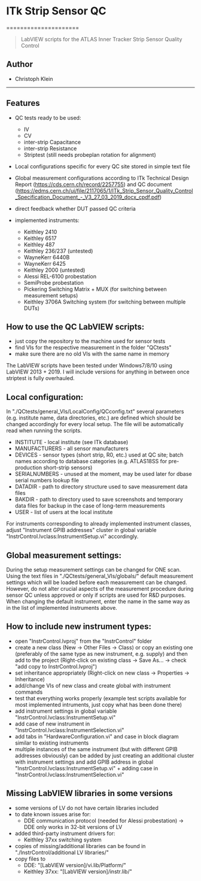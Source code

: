 # ITk Strip Sensor QC
=====================

> LabVIEW scripts for the ATLAS Inner Tracker Strip Sensor Quality Control

## Author
*	Christoph Klein

---------------------------------------------------------------------------------------
## Features

*	QC tests ready to be used: 
	*	IV
	*	CV
	*	inter-strip Capacitance
	*	inter-strip Resistance
	*	Striptest (still needs probeplan rotation for alignment)

*	Local configurations specific for every QC site stored in simple text file

*	Global measurement configurations according to ITk Technical Design Report (https://cds.cern.ch/record/2257755) and QC document (https://edms.cern.ch/ui/file/2117065/1/ITk_Strip_Sensor_Quality_Control_Specification_Document_-_V3_27_03_2019_docx_cpdf.pdf)

*	direct feedback whether DUT passed QC criteria

*	implemented instruments:
	*	Keithley 2410
	*	Keithley 6517
	*	Keithley 487
	*	Keithley 236/237	(untested)
	*	WayneKerr 6440B
	*	WayneKerr 6425
	*	Keithley 2000	(untested)
	*	Alessi REL-6100 probestation
	*	SemiProbe probestation
	*	Pickering Switching Matrix + MUX (for switching between measurement setups)
	*	Keithley 3706A Switching system (for switching between multiple DUTs)
	

## How to use the QC LabVIEW scripts:
*	just copy the repository to the machine used for sensor tests
*	find VIs for the respective measurement in the folder "QCtests"
*	make sure there are no old VIs with the same name in memory

The LabVIEW scripts have been tested under Windows7/8/10 using LabVIEW 2013 + 2019.
I will include versions for anything in between once striptest is fully overhauled.


## Local configuration:
In "./QCtests/general_VIs/LocalConfig/QCconfig.txt" several parameters (e.g. institute name, data directories, etc.) are defined which should be changed accordingly for every local setup.
The file will be automatically read when running the scripts.
*	INSTITUTE - local institute (see ITk database)
*	MANUFACTURERS - all sensor manufacturers
*	DEVICES - sensor types (short strip, R0, etc.) used at QC site; batch names according to database categories (e.g. ATLAS18SS for pre-production short-strip sensors)
*	SERIALNUMBERS - unused at the moment, may be used later for dbase serial numbers lookup file
*	DATADIR - path to directory structure used to save measurement data files
*	BAKDIR - path to directory used to save screenshots and temporary data files for backup in the case of long-term measurements
*	USER - list of users at the local institute

For instruments corresponding to already implemented instrument classes, adjust "Instrument GPIB addresses" cluster in global variable "InstrControl.lvclass:InstrumentSetup.vi" accordingly. 


## Global measurement settings:
During the setup measurement settings can be changed for ONE scan.
Using the text files in "./QCtests/general_VIs/globals/" default measurement settings which will be loaded before each measurement can be changed.
However, do not alter crucial aspects of the measurement procedure during sensor QC unless approved or only if scripts are used for R&D purposes.
When changing the default instrument, enter the name in the same way as in the list of implemented instruments above.

## How to include new instrument types:
*	open "InstrControl.lvproj" from the "InstrControl" folder
*	create a new class (New -> Other Files -> Class) or copy an existing one (preferably of the same type as new instrument, e.g. supply) and then add to the project (Right-click on existing class -> Save As... -> check "add copy to InstrControl.lvproj")
*	set inheritance appropriately (Right-click on new class -> Properties -> Inheritance)
*	add/change VIs of new class and create global with instrument commands
*	test that everything works properly (example test scripts available for most implemented intruments, just copy what has been done there)
*	add instrument settings in global variable "InstrControl.lvclass:InstrumentSetup.vi"
*	add case of new instrument in "InstrControl.lvclass:InstrumentSelection.vi"
*	add tabs in "HardwareConfiguration.vi" and case in block diagram similar to existing instruments
*	multiple instances of the same instrument (but with different GPIB addresses obviously) can be added by just creating an additional cluster with instrument settings and add GPIB address in global "InstrControl.lvclass:InstrumentSetup.vi" + adding case in "InstrControl.lvclass:InstrumentSelection.vi"


## Missing LabVIEW libraries in some versions
*	some versions of LV do not have certain libraries included
*	to date known issues arise for:
	*	DDE communication protocol (needed for Alessi probestation) -> DDE only works in 32-bit versions of LV
*	added third-party instrument drivers for:
	*	Keithley 37xx switching system
*	copies of missing/additional libraries can be found in "./InstrControl/additional LV libraries/"
*	copy files to
	*	DDE: "[LabVIEW version]/vi.lib/Platform/"
	*	Keithley 37xx: "[LabVIEW version]/instr.lib/"